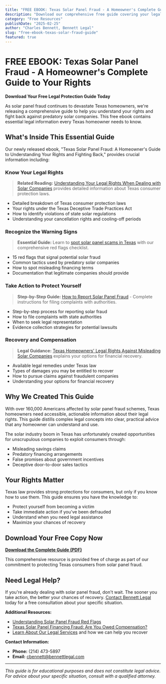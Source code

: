```yaml
---
title: "FREE EBOOK: Texas Solar Panel Fraud - A Homeowner's Complete Guide to Your Rights"
description: "Download our comprehensive free guide covering your legal rights, warning signs to watch for, and step-by-step actions to protect yourself from solar panel fraud in Texas."
category: "Free Resources"
publishDate: "2025-02-25"
author: "Charles Bennett, Bennett Legal"
slug: "free-ebook-texas-solar-fraud-guide"
featured: true
---
```


# FREE EBOOK: Texas Solar Panel Fraud - A Homeowner's Complete Guide to Your Rights

**Download Your Free Legal Protection Guide Today**

As solar panel fraud continues to devastate Texas homeowners, we're releasing a comprehensive guide to help you understand your rights and fight back against predatory solar companies. This free ebook contains essential legal information every Texas homeowner needs to know.

## What's Inside This Essential Guide

Our newly released ebook, "Texas Solar Panel Fraud: A Homeowner's Guide to Understanding Your Rights and Fighting Back," provides crucial information including:

### Know Your Legal Rights

> **Related Reading:** [Understanding Your Legal Rights When Dealing with Solar Companies](/blog/legal-rights-solar-companies) provides detailed information about Texas consumer protection laws.

- Detailed breakdown of Texas consumer protection laws
- Your rights under the Texas Deceptive Trade Practices Act
- How to identify violations of state solar regulations
- Understanding your cancellation rights and cooling-off periods

### Recognize the Warning Signs

> **Essential Guide:** Learn to [spot solar panel scams in Texas](/blog/how-to-spot-solar-panel-scams-texas) with our comprehensive red flags checklist.

- 15 red flags that signal potential solar fraud
- Common tactics used by predatory solar companies
- How to spot misleading financing terms
- Documentation that legitimate companies should provide

### Take Action to Protect Yourself

> **Step-by-Step Guide:** [How to Report Solar Panel Fraud](/blog/how-to-report-solar-panel-fraud) - Complete instructions for filing complaints with authorities.

- Step-by-step process for reporting solar fraud
- How to file complaints with state authorities
- When to seek legal representation
- Evidence collection strategies for potential lawsuits

### Recovery and Compensation

> **Legal Guidance:** [Texas Homeowners' Legal Rights Against Misleading Solar Companies](/blog/texas-homeowners-legal-rights-solar-fraud) explains your options for financial recovery.

- Available legal remedies under Texas law
- Types of damages you may be entitled to recover
- How to pursue claims against fraudulent companies
- Understanding your options for financial recovery

## Why We Created This Guide

With over 160,000 Americans affected by solar panel fraud schemes, Texas homeowners need accessible, actionable information about their legal rights. This guide distills complex legal concepts into clear, practical advice that any homeowner can understand and use.

The solar industry boom in Texas has unfortunately created opportunities for unscrupulous companies to exploit consumers through:
- Misleading savings claims
- Predatory financing arrangements
- False promises about government incentives
- Deceptive door-to-door sales tactics

## Your Rights Matter

Texas law provides strong protections for consumers, but only if you know how to use them. This guide ensures you have the knowledge to:
- Protect yourself from becoming a victim
- Take immediate action if you've been defrauded
- Understand when you need legal assistance
- Maximize your chances of recovery

## Download Your Free Copy Now

**[Download the Complete Guide (PDF)](https://storage.googleapis.com/websitecontent-bl/Texas%20Solar%20Panel%20Fraud_%20A%20Homeowner%E2%80%99s%20Guide%20to%20Understanding%20Your%20Rights%20and%20Fighting%20Back-latest.pdf)**

This comprehensive resource is provided free of charge as part of our commitment to protecting Texas consumers from solar panel fraud.

## Need Legal Help?

If you're already dealing with solar panel fraud, don't wait. The sooner you take action, the better your chances of recovery. [Contact Bennett Legal](/services) today for a free consultation about your specific situation.

**Additional Resources:**
- [Understanding Solar Panel Fraud Red Flags](/blog/understanding-solar-panel-fraud-red-flags)
- [Texas Solar Panel Financing Fraud: Are You Owed Compensation?](/blog/texas-solar-panel-financing-fraud-compensation)
- [Learn About Our Legal Services](/services) and how we can help you recover

**Contact Information:**
- **Phone:** (214) 473-5897
- **Email:** cbennett@bennettlegal.com

---

*This guide is for educational purposes and does not constitute legal advice. For advice about your specific situation, consult with a qualified attorney.*